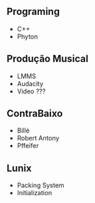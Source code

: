 ## Programing
- C++
- Phyton

## Produção Musical
- LMMS
- Audacity
- Video ???

## ContraBaixo
- Billè
- Robert Antony
- Pffeifer

## Lunix
- Packing System
- Initialization

